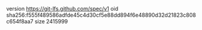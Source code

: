 version https://git-lfs.github.com/spec/v1
oid sha256:f555f489586adfde45c4d30cf5e88dd894f6e48890d32d21823c808c654f8aa7
size 2415999
